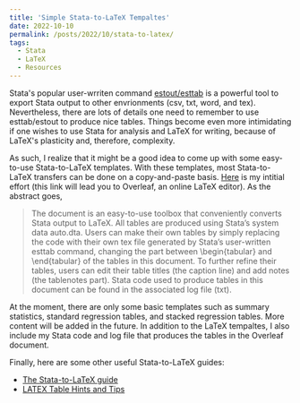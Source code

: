 ```yaml
---
title: 'Simple Stata-to-LaTeX Tempaltes'
date: 2022-10-10
permalink: /posts/2022/10/stata-to-latex/
tags:
  - Stata
  - LaTeX
  - Resources
---
```


Stata's popular user-wrriten command [estout/esttab](http://repec.sowi.unibe.ch/stata/estout/) is a powerful tool to export Stata output to other envrionments (csv, txt, word, and tex). Nevertheless, there are lots of details one need to remember to use esttab/estout to produce nice tables. Things become even more intimidating if one wishes to use Stata for analysis and LaTeX for writing, because of LaTeX's plasticity and, therefore, complexity.

As such, I realize that it might be a good idea to come up with some easy-to-use Stata-to-LaTeX templates. With these templates, most Stata-to-LaTeX transfers can be done on a copy-and-paste basis. [Here](https://www.overleaf.com/project/633a673993790151fe604d8a) is my intitial effort (this link will lead you to Overleaf, an online LaTeX editor). As the abstract goes,

> The document is an easy-to-use toolbox that conveniently converts Stata output to LaTeX. All tables are produced using Stata’s system data auto.dta. Users can make their own tables by simply replacing the code with their own tex file generated by Stata’s user-written esttab command, changing the part between \begin{tabular} and \end{tabular} of the tables in this document. To further refine their tables, users can edit their table titles (the caption line) and add notes (the tablenotes part). Stata code used to produce tables in this document can be found in the associated log file (txt).

At the moment, there are only some basic templates such as summary statistics, standard regression tables, and stacked regression tables. More content will be added in the future. In addition to the LaTeX tempaltes, I also include my Stata code and log file that produces the tables in the Overleaf document.

Finally, here are some other useful Stata-to-LaTeX guides:
* [The Stata-to-LaTeX guide](https://medium.com/the-stata-guide/the-stata-to-latex-guide-6e7ed5622856)
* [LATEX Table Hints and Tips](https://statatexblog.com/wp-content/uploads/2013/09/tabletricks_latex.pdf)
